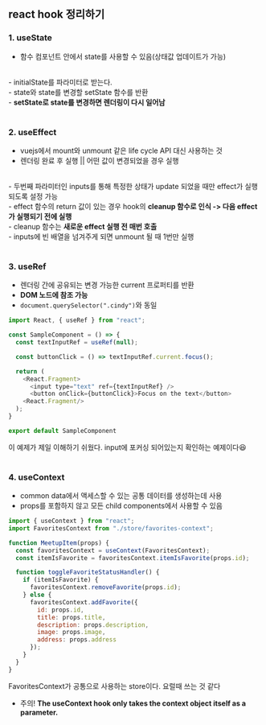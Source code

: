 ## react hook 정리하기

### 1. useState
- 함수 컴포넌트 안에서 state를 사용할 수 있음(상태값 업데이트가 가능)
<br/>
- initialState를 파라미터로 받는다.
<br/>
- state와 state를 변경할 setState 함수를 반환
<br/>
- <strong>setState로 state를 변경하면 렌더링이 다시 일어남</strong>
<br/><br/>
  
### 2. useEffect
- vuejs에서 mount와 unmount 같은 life cycle API 대신 사용하는 것
- 렌더링 완료 후 실행 || 어떤 값이 변경되었을 경우 실행
<br/>
- 두번째 파라미터인 inputs를 통해 특정한 상태가 update 되었을 때만 effect가 실행되도록 설정 가능
<br/>
- effect 함수의 return 값이 있는 경우 hook의 <strong>cleanup 함수로 인식 -> 다음 effect가 실행되기 전에 실행</strong>
<br/>
- cleanup 함수는 <strong>새로운 effect 실행 전 매번 호출</strong>
<br/>
- inputs에 빈 배열을 넘겨주게 되면 unmount 될 때 1번만 실행
<br/><br/>
  
### 3. useRef
- 렌더링 간에 공유되는 변경 가능한 current 프로퍼티를 반환
- <strong>DOM 노드에 참조 가능</strong>
- <code>document.querySelector(".cindy")</code>와 동일
```javascript
import React, { useRef } from "react";

const SampleComponent = () => {
  const textInputRef = useRef(null);

  const buttonClick = () => textInputRef.current.focus();

  return (
    <React.Fragment>
      <input type="text" ref={textInputRef} />
      <button onClick={buttonClick}>Focus on the text</button>
    <React.Fragment/>
  );
}

export default SampleComponent
```
이 예제가 제일 이해하기 쉬웠다. 
input에 포커싱 되어있는지 확인하는 예제이다😆
<br/>
<br/>

### 4. useContext
- common data에서 액세스할 수 있는 공통 데이터를 생성하는데 사용
- props를 포함하지 않고 모든 child components에서 사용할 수 있음
```javascript
import { useContext } from "react";
import FavoritesContext from "./store/favorites-context";

function MeetupItem(props) {
  const favoritesContext = useContext(FavoritesContext);
  const itemIsFavorite = favoritesContext.itemIsFavorite(props.id);

  function toggleFavoriteStatusHandler() {
    if (itemIsFavorite) {
      favoritesContext.removeFavorite(props.id);
    } else {
      favoritesContext.addFavorite({
        id: props.id,
        title: props.title,
        description: props.description,
        image: props.image,
        address: props.address
      });
    }
  }
}
```
FavoritesContext가 공통으로 사용하는 store이다. 요럴때 쓰는 것 같다
- 주의! <strong>The useContext hook only takes the context object itself as a parameter.</strong>
